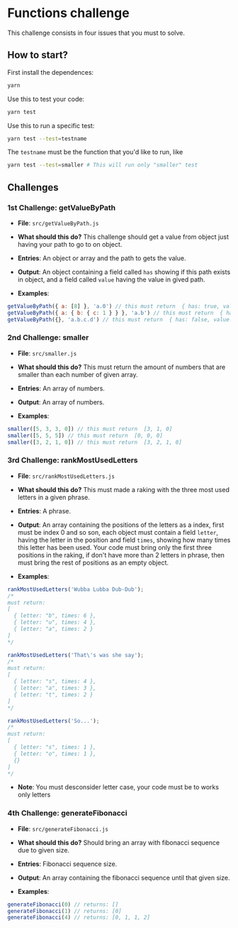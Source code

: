 # Functions challenge

This challenge consists in four issues that you must to solve.

## How to start?

First install the dependences:

```bash
yarn
```

Use this to test your code:

```bash
yarn test
```

Use this to run a specific test:

```bash
yarn test --test=testname
```

The `testname` must be the function that you'd like to run, like

```bash
yarn test --test=smaller # This will run only "smaller" test
```

## Challenges

### 1st Challenge: getValueByPath

* **File**: `src/getValueByPath.js`

* **What should this do?** This challenge should get a value from object just having your path to go to on object.

* **Entries**: An object or array and the path to gets the value.

* **Output**: An object containing a field called `has` showing if this path exists in object, and a field called `value` having the value in gived path.

* **Examples**:
```js
getValueByPath({ a: [8] }, 'a.0') // this must return  { has: true, value: 8 }
getValueByPath({ a: { b: { c: 1 } } }, 'a.b') // this must return  { has: true, value: { c: 1 } }
getValueByPath({}, 'a.b.c.d') // this must return  { has: false, value: undefined }
```

### 2nd Challenge: smaller

* **File**: `src/smaller.js`

* **What should this do?** This must return the amount of numbers that are smaller than each number of given array.

* **Entries**: An array of numbers.

* **Output**: An array of numbers.

* **Examples**:
```js
smaller([5, 3, 3, 0]) // this must return  [3, 1, 0]
smaller([5, 5, 5]) // this must return  [0, 0, 0]
smaller([3, 2, 1, 0]) // this must return  [3, 2, 1, 0]
```

### 3rd Challenge: rankMostUsedLetters

* **File**: `src/rankMostUsedLetters.js`

* **What should this do?** This must made a raking with the three most used letters in a given phrase.

* **Entries**: A phrase.

* **Output**: An array containing the positions of the letters as a index, first must be index 0 and so son, each object must contain a field `letter`, having the letter in the position and field `times`, showing how many times this letter has been used. Your code must bring only the first three positions in the raking, if don't have more than 2 letters in phrase, then must bring the rest of positions as an empty object.

* **Examples**:
```js
rankMostUsedLetters('Wubba Lubba Dub-Dub');
/*
must return:
[
  { letter: "b", times: 6 },
  { letter: "u", times: 4 },
  { letter: "a", times: 2 }
]
*/

rankMostUsedLetters('That\'s was she say');
/*
must return:
[
  { letter: "s", times: 4 },
  { letter: "a", times: 3 },
  { letter: "t", times: 2 }
]
*/

rankMostUsedLetters('So...');
/*
must return:
[
  { letter: "s", times: 1 },
  { letter: "o", times: 1 },
  {}
]
*/
```

* **Note**: You must desconsider letter case, your code must be to works only letters

### 4th Challenge: generateFibonacci

* **File**: `src/generateFibonacci.js`

* **What should this do?** Should bring an array with fibonacci sequence due to given size.

* **Entries**: Fibonacci sequence size.

* **Output**: An array containing the fibonacci sequence until that given size.

* **Examples**:

```js
generateFibonacci(0) // returns: []
generateFibonacci(1) // returns: [0]
generateFibonacci(4) // returns: [0, 1, 1, 2]
```